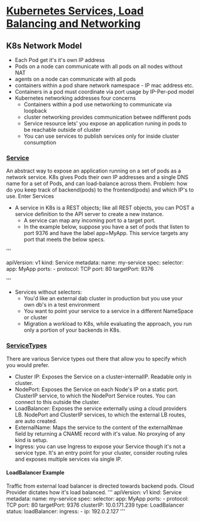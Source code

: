 # [Kubernetes Services, Load Balancing and Networking](https://kubernetes.io/docs/concepts/services-networking/)

## K8s Network Model
- Each Pod get it's it's own IP address
- Pods on a node can communicate with all pods on all nodes without NAT
- agents on a node can communicate with all pods
- containers within a pod share network namespace - IP mac address etc.
- Containers in a pod must coordinate via port usage by IP-Per-pod model
- Kubernetes networking addresses four concerns
  - Containers within a pod use networking to communicate via loopback
  - cluster networking provides communication betwee ndifferent pods
  - Service resource lets' you expose an application runing in pods to be reachable outside of cluster
  - You can use services to publish services only for inside cluster consumption

### [Service](https://kubernetes.io/docs/concepts/services-networking/service/)
An abstract way to expose an application running on a set of pods as a network service. K8s gives Pods their own IP addresses and a single DNS name for a set of Pods, and can load-balance across them. Problem: how do you keep track of backend(pods) to the frontend(pods) and which IP's to use. Enter Services

- A service in K8s is a REST objects; like all REST objects, you can POST a service  definition to the API server to create a new instance.
  - A service can map any incoming port to a target port.
  - In the example below, suppose you have a set of pods that listen to port 9376 and have the label app=MyApp. This service targets any port that meets the below specs.

'''

apiVersion: v1
kind: Service
metadata:
  name: my-service
spec:
  selector:
    app: MyApp
  ports:
    - protocol: TCP
      port: 80
      targetPort: 9376

'''

- Services without selectors:
  - You'd like an external dab cluster in production but you use your own db's in a test environment
  - You want to point your service to a service in a different NameSpace or cluster
  - Migration a workload to K8s, while evaluating the approach, you run only a portion of your backends in K8s.

### [ServiceTypes](https://kubernetes.io/docs/concepts/services-networking/service/#publishing-services-service-types)
There are various Service types out there that allow you to specify which you would prefer.
- Cluster IP: Exposes the Service on a cluster-internalIP. Readable only in cluster.
- NodePort: Exposes the Service on each Node's IP on a static port. ClusterIP service, to which the NodePort Service routes. You can connect to this outside the cluster.
- LoadBalancer: Exposes the service externally using a cloud providers LB. NodePort and ClusterIP services, to which the external LB routes, are auto created.
- ExternalName: Maps the service to the content of the externalNmae field by returning a CNAME record with it's value. No proxying of any kind is setup.
- Ingress: you can use Ingress to expose your Service though it's not a service type. It's an entry point for your cluster, consider routing rules and exposes multiple services via single IP.

#### LoadBalancer Example
Traffic from external load balancer is directed towards backend pods. Cloud Provider dictates how it's load balanced. 
'''
apiVersion: v1
kind: Service
metadata:
  name: my-service
spec:
  selector:
    app: MyApp
  ports:
    - protocol: TCP
      port: 80
      targetPort: 9376
  clusterIP: 10.0.171.239
  type: LoadBalancer
status:
  loadBalancer:
    ingress:
    - ip: 192.0.2.127
'''
